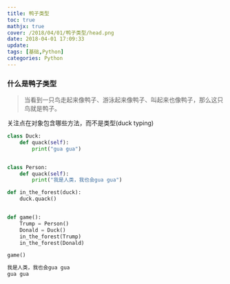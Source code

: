 ```yaml
---
title: 鸭子类型
toc: true
mathjx: true
cover: /2018/04/01/鸭子类型/head.png
date: 2018-04-01 17:09:33
update:
tags: [基础,Python]
categories: Python
---
```

### 什么是鸭子类型
> 当看到一只鸟走起来像鸭子、游泳起来像鸭子、叫起来也像鸭子，那么这只鸟就是鸭子。

关注点在对象包含哪些方法，而不是类型(duck typing)
~~~python
class Duck:
    def quack(self):
        print("gua gua")


class Person:
    def quack(self):
        print("我是人类，我也会gua gua")

def in_the_forest(duck):
    duck.quack()


def game():
    Trump = Person()
    Donald = Duck()
    in_the_forest(Trump)
    in_the_forest(Donald)

game()
~~~

~~~Python
我是人类，我也会gua gua
gua gua
~~~
